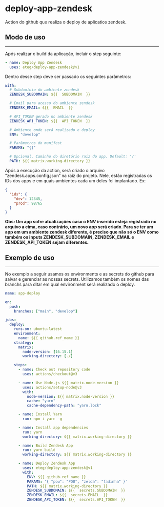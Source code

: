 # deploy-app-zendesk

Action do github que realiza o deploy de aplicatios zendesk.

## Modo de uso

---

Após realizar o build da aplicação, incluir o step seguinte:

```yaml
- name: Deploy App Zendesk
  uses: eteg/deploy-app-zendesk@v1
```

Dentro desse step deve ser passado os seguintes parâmetros:

```yaml
with:
  # Subdomínio do ambiente zendesk
  ZENDESK_SUBDOMAIN: ${{  SUBDOMAIN  }}

  # Email para acesso do ambiente zendesk
  ZENDESK_EMAIL: ${{  EMAIL  }}

  # API_TOKEN gerado no ambiente zendesk
  ZENDESK_API_TOKEN: ${{  API_TOKEN  }}

  # Ambiente onde será realizado o deploy
  ENV: "develop"

  # Parâmetros do manifest
  PARAMS: "{}"

  # Opcional. Caminho do diretório raiz do app. Default: '/'
  PATH: ${{ matrix.working-directory }}
```

Após a execução da action, será criado o arquivo “zendesk.apps.config.json” na raiz do projeto. Nele, estão registradas os IDs dos apps e em quais ambientes cada um deles foi implantado. Ex:

```json
{
  "ids": {
    "dev": 12345,
    "prod": 98765
  }
}
```

**Obs: Um app sofre atualizações caso o ENV inserido esteja registrado no arquivo a cima, caso contrário, um novo app será criado. Para se ter um app em um ambiente zendesk diferente, é preciso que não só o ENV como também os inputs ZENDESK_SUBDOMAIN, ZENDESK_EMAIL e ZENDESK_API_TOKEN sejam diferentes.**

## Exemplo de uso

---

No exemplo a seguir usamos os environments e as secrets do github para salvar e gerenciar as nossas secrets. Utilizamos também os nomes das branchs para ditar em qual environment será realizado o deploy.

```yaml
name: app-deploy

on:
  push:
    branches: ["main", "develop"]

jobs:
  deploy:
    runs-on: ubuntu-latest
    environment:
      name: ${{ github.ref_name }}
    strategy:
      matrix:
        node-version: [16.15.1]
        working-directory: [./]

    steps:
      - name: Check out repository code
        uses: actions/checkout@v3

      - name: Use Node.js ${{ matrix.node-version }}
        uses: actions/setup-node@v3
        with:
          node-version: ${{ matrix.node-version }}
          cache: "yarn"
          cache-dependency-path: "yarn.lock"

      - name: Install Yarn
        run: npm i yarn -g

      - name: Install app dependencies
        run: yarn
        working-directory: ${{ matrix.working-directory }}

      - name: Build Zendesk App
        run: yarn build
        working-directory: ${{ matrix.working-directory }}

      - name: Deploy Zendesk App
        uses: eteg/deploy-app-zendesk@v1
        with:
          ENV: ${{ github.ref_name }}
          PARAMS: '{ "pou": "POU", "zelda": "fadinha" }'
          PATH: ${{ matrix.working-directory }}
          ZENDESK_SUBDOMAIN: ${{  secrets.SUBDOMAIN  }}
          ZENDESK_EMAIL: ${{  secrets.EMAIL  }}
          ZENDESK_API_TOKEN: ${{  secrets.API_TOKEN  }}
```
